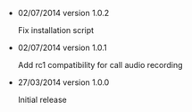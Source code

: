 - 02/07/2014 version 1.0.2
  <p>
  Fix installation script
  </p>
- 02/07/2014 version 1.0.1
  <p>
   Add rc1 compatibility for call audio recording
  </p>

- 27/03/2014 version 1.0.0
  <p>
   Initial release
  </p>
